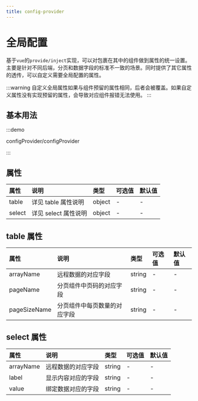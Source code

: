 ```yaml
---
title: config-provider
---
```


# 全局配置

基于`vue`的`provide/inject`实现，可以对包裹在其中的组件做到属性的统一设置。主要是针对不同后端，分页和数据字段的标准不一致的场景。同时提供了其它属性的透传，可以自定义需要全局配置的属性。

:::warning
自定义全局属性如果与组件预留的属性相同，后者会被覆盖。如果自定义属性没有实现预留的属性，会导致对应组件报错无法使用。
:::

## 基本用法

:::demo

configProvider/configProvider

:::

## 属性

| 属性   | 说明                 | 类型   | 可选值 | 默认值 |
| :----- | :------------------- | :----- | :----- | :----- |
| table  | 详见 table 属性说明  | object | -      | -      |
| select | 详见 select 属性说明 | object | -      | -      |

## table 属性

| 属性         | 说明                         | 类型   | 可选值 | 默认值 |
| :----------- | :--------------------------- | :----- | :----- | :----- |
| arrayName    | 远程数据的对应字段           | string | -      | -      |
| pageName     | 分页组件中页码的对应字段     | string | -      | -      |
| pageSizeName | 分页组件中每页数量的对应字段 | string | -      | -      |

## select 属性

| 属性      | 说明               | 类型   | 可选值 | 默认值 |
| :-------- | :----------------- | :----- | :----- | :----- |
| arrayName | 远程数据的对应字段 | string | -      | -      |
| label     | 显示内容对应的字段 | string | -      | -      |
| value     | 绑定数据对应的字段 | string | -      | -      |
